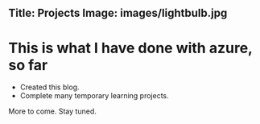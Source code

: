 Title: Projects
Image: images/lightbulb.jpg
---

# This is what I have done with azure, so far

* Created this blog.
* Complete many temporary learning projects.

More to come.   Stay tuned.